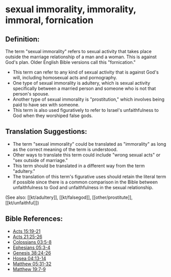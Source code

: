 # sexual immorality, immorality, immoral, fornication #

## Definition: ##

The term "sexual immorality" refers to sexual activity that takes place outside the marriage relationship of a man and a woman. This is against God's plan. Older English Bible versions call this "fornication."

* This term can refer to any kind of sexual activity that is against God's will, including homosexual acts and pornography.
* One type of sexual immorality is adultery, which is sexual activity specifically between a married person and someone who is not that person's spouse.
* Another type of sexual immorality is "prostitution," which involves being paid to have sex with someone.
* This term is also used figuratively to refer to Israel's unfaithfulness to God when they worshiped false gods.

## Translation Suggestions: ##

* The term "sexual immorality" could be translated as "immorality" as long as the correct meaning of the term is understood.
* Other ways to translate this term could include "wrong sexual acts" or "sex outside of marriage."
* This term should be translated in a different way from the term "adultery."
* The translation of this term's figurative uses should retain the literal term if possible since there is a common comparison in the Bible between unfaithfulness to God and unfaithfulness in the sexual relationship.

(See also: [[kt/adultery]], [[kt/falsegod]], [[other/prostitute]], [[kt/unfaithful]])

## Bible References: ##

* [Acts 15:19-21](en/tn/act/help/15/19)
* [Acts 21:25-26](en/tn/act/help/21/25)
* [Colossians 03:5-8](en/tn/col/help/03/05)
* [Ephesians 05:3-4](en/tn/eph/help/05/03)
* [Genesis 38:24-26](en/tn/gen/help/38/24)
* [Hosea 04:13-14](en/tn/hos/help/04/13)
* [Matthew 05:31-32](en/tn/mat/help/05/31)
* [Matthew 19:7-9](en/tn/mat/help/19/07)